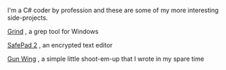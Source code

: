 I'm a C# coder by profession and these are some of my more interesting side-projects.


[Grind](grind.md)
, a grep tool for Windows



[SafePad 2](safepad2.md)
, an encrypted text editor



[Gun Wing](gunwing.md)
, a simple little shoot-em-up that I wrote in my spare time
